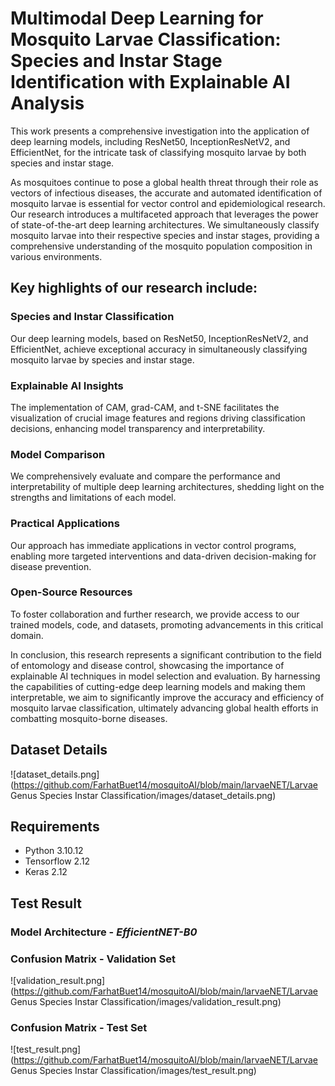 # Multimodal Deep Learning for Mosquito Larvae Classification: Species and Instar Stage Identification with Explainable AI Analysis
This work presents a comprehensive investigation into the application of deep learning models, including ResNet50, InceptionResNetV2, and EfficientNet, for the intricate task of classifying mosquito larvae by both species and instar stage.

As mosquitoes continue to pose a global health threat through their role as vectors of infectious diseases, the accurate and automated identification of mosquito larvae is essential for vector control and epidemiological research. Our research introduces a multifaceted approach that leverages the power of state-of-the-art deep learning architectures. We simultaneously classify mosquito larvae into their respective species and instar stages, providing a comprehensive understanding of the mosquito population composition in various environments.

## Key highlights of our research include:

### Species and Instar Classification

Our deep learning models, based on ResNet50, InceptionResNetV2, and EfficientNet, achieve exceptional accuracy in simultaneously classifying mosquito larvae by species and instar stage.

### Explainable AI Insights

The implementation of CAM, grad-CAM, and t-SNE facilitates the visualization of crucial image features and regions driving classification decisions, enhancing model transparency and interpretability.

### Model Comparison

We comprehensively evaluate and compare the performance and interpretability of multiple deep learning architectures, shedding light on the strengths and limitations of each model.

### Practical Applications

Our approach has immediate applications in vector control programs, enabling more targeted interventions and data-driven decision-making for disease prevention.

### Open-Source Resources

To foster collaboration and further research, we provide access to our trained models, code, and datasets, promoting advancements in this critical domain.

In conclusion, this research represents a significant contribution to the field of entomology and disease control, showcasing the importance of explainable AI techniques in model selection and evaluation. By harnessing the capabilities of cutting-edge deep learning models and making them interpretable, we aim to significantly improve the accuracy and efficiency of mosquito larvae classification, ultimately advancing global health efforts in combatting mosquito-borne diseases.

## Dataset Details

![dataset_details.png](https://github.com/FarhatBuet14/mosquitoAI/blob/main/larvaeNET/Larvae Genus Species Instar Classification/images/dataset_details.png)

## Requirements
* Python 3.10.12
* Tensorflow 2.12
* Keras 2.12

## Test Result

### Model Architecture - *EfficientNET-B0*

### Confusion Matrix - Validation Set

![validation_result.png](https://github.com/FarhatBuet14/mosquitoAI/blob/main/larvaeNET/Larvae Genus Species Instar Classification/images/validation_result.png)

### Confusion Matrix - Test Set

![test_result.png](https://github.com/FarhatBuet14/mosquitoAI/blob/main/larvaeNET/Larvae Genus Species Instar Classification/images/test_result.png)


